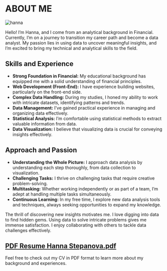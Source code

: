 # ABOUT ME

![hanna](https://github.com/hannastep/Data_Analyst_Portfolio/assets/110190886/23422436-1b68-4669-b88f-1f07ec010f21)

Hello! I’m Hanna, and I come from an analytical background in Financial. Currently, I’m on a journey to transition my career path and become a data analyst. My passion lies in using data to uncover meaningful insights, and I’m excited to bring my technical and analytical skills to the field.

## Skills and Experience
- **Strong Foundation in Financial:** My educational background has equipped me with a solid understanding of financial principles.
- **Web Development (Front-End):** I have experience building websites, particularly on the front-end side.
- **Complex Data Handling:** During my studies, I honed my ability to work with intricate datasets, identifying patterns and trends.
- **Data Management:** I’ve gained practical experience in managing and organizing data effectively.
- **Statistical Analysis:** I’m comfortable using statistical methods to extract valuable information from data.
- **Data Visualization:** I believe that visualizing data is crucial for conveying insights effectively.

## Approach and Passion
- **Understanding the Whole Picture:** I approach data analysis by understanding each step thoroughly, from data collection to visualization.
- **Challenging Tasks:** I thrive on challenging tasks that require creative problem-solving.
- **Multitasking:** Whether working independently or as part of a team, I’m adept at handling multiple tasks simultaneously.
- **Continuous Learning:** In my free time, I explore new data analysis tools and techniques, always seeking opportunities to expand my knowledge.

The thrill of discovering new insights motivates me. I love digging into data to find hidden gems. Using data to solve intricate problems gives me immense satisfaction. I enjoy collaborating with others to tackle data challenges effectively.

## [PDF Resume Hanna Stepanova.pdf](https://github.com/hannastep/Data_Analyst_Portfolio/blob/0786fe47f3c9cfdcda98b8a417c574bbee4d0e06/Hanna%20Stepanova.pdf)
Feel free to check out my CV in PDF format to learn more about my background and experiences.
